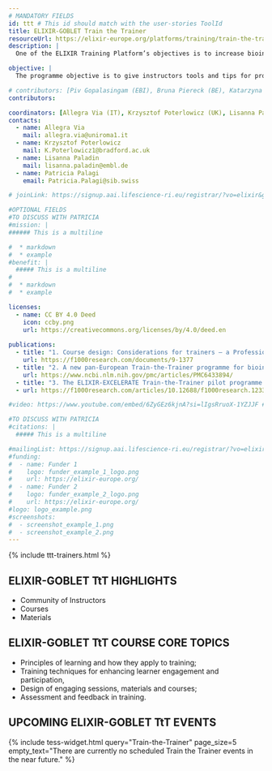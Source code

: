```yaml
---
# MANDATORY FIELDS
id: ttt # This id should match with the user-stories ToolId
title: ELIXIR-GOBLET Train the Trainer
resourceUrl: https://elixir-europe.org/platforms/training/train-the-trainer
description: |
  One of the ELIXIR Training Platform’s objectives is to increase bioinformatics capacity and competency in Europe. This programme, established in collaboration with GOBLET, relies in the development of Train-the-Trainer (TtT) courses and materials, and fosters a network of trainers, the TtT instructor's community, to allow them to benefit from reciprocal support and exchange of experiences.  

objective: |
  The programme objective is to give instructors tools and tips for providing an enriching learning experience to trainees, irrespective of topic, and to include best-practice guidance on course and training material development. 

# contributors: [Piv Gopalasingam (EBI), Bruna Piereck (BE), Katarzyna Kamieniecka (UK), Krzysztof Poterlowicz (UK), Helena Schnitzer (DE), Lisanna Paladin (DE), Jessica Lindvall (SE), Piv Gopalasingam (EBI), Erin Calhoun (NO), Roland Krause (LU), Katharina Heil (Hub), Daniel Wibberg (DE), Renato Alves (DE)]
contributors: 

coordinators: [Allegra Via (IT), Krzysztof Poterlowicz (UK), Lisanna Paladin (DE), Patricia Palagi (CH)]
contacts:
  - name: Allegra Via
    mail: allegra.via@uniroma1.it
  - name: Krzysztof Poterlowicz 
    mail: K.Poterlowicz1@bradford.ac.uk
  - name: Lisanna Paladin
    mail: lisanna.paladin@embl.de
  - name: Patricia Palagi
    email: Patricia.Palagi@sib.swiss

# joinLink: https://signup.aai.lifescience-ri.eu/registrar/?vo=elixir&group=Community%3ATraining

#OPTIONAL FIELDS
#TO DISCUSS WITH PATRICIA
#mission: |
###### This is a multiline

#  * markdown
#  * example
#benefit: |
  ##### This is a multiline
#
#  * markdown
#  * example

licenses:
  - name: CC BY 4.0 Deed
    icon: ccby.png
    url: https://creativecommons.org/licenses/by/4.0/deed.en
  
publications:
  - title: "1. Course design: Considerations for trainers – a Professional Guide."
    url: https://f1000research.com/documents/9-1377
  - title: "2. A new pan-European Train-the-Trainer programme for bioinformatics: pilot results on feasibility, utility and sustainability of learning."
    url: https://www.ncbi.nlm.nih.gov/pmc/articles/PMC6433894/
  - title: "3. The ELIXIR-EXCELERATE Train-the-Trainer pilot programme: empower researchers to deliver high-quality training."
  - url: https://f1000research.com/articles/10.12688/f1000research.12332.1/doi

#video: https://www.youtube.com/embed/6ZyGEz6kjnA?si=lIgsRruoX-1YZJJF # ONLY YOUTUBE SUPPORTED AT THIS MOMENT

#TO DISCUSS WITH PATRICIA
#citations: |
  ##### This is a multiline

#mailingList: https://signup.aai.lifescience-ri.eu/registrar/?vo=elixir&group=Community%3ATraining
#funding:
#  - name: Funder 1
#    logo: funder_example_1_logo.png
#    url: https://elixir-europe.org/ 
#  - name: Funder 2
#    logo: funder_example_2_logo.png
#    url: https://elixir-europe.org/
#logo: logo_example.png
#screenshots:
#  - screenshot_example_1.png
#  - screenshot_example_2.png
---
```


{% include ttt-trainers.html %}

## ELIXIR-GOBLET TtT HIGHLIGHTS
* Community of Instructors
* Courses
* Materials

## ELIXIR-GOBLET TtT COURSE CORE TOPICS 

* Principles of learning and how they apply to training;
* Training techniques for enhancing learner engagement and participation,
* Design of engaging sessions, materials and courses;
* Assessment and feedback in training.

## UPCOMING ELIXIR-GOBLET TtT EVENTS

{% include tess-widget.html query="Train-the-Trainer" page_size=5 empty_text="There are currently no scheduled Train the Trainer events in the near future." %}
